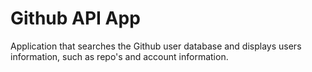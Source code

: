 # Github API App
Application that searches the Github user database and displays users information, such as repo's and account information.